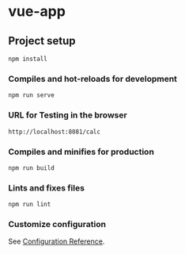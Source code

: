 # vue-app

## Project setup
```
npm install
```

### Compiles and hot-reloads for development
```
npm run serve
```

### URL for Testing in the browser
```
http://localhost:8081/calc
```

### Compiles and minifies for production
```
npm run build
```

### Lints and fixes files
```
npm run lint
```

### Customize configuration
See [Configuration Reference](https://cli.vuejs.org/config/).

